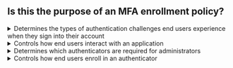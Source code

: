 ## Is this the purpose of an MFA enrollment policy?

<details>
  <summary>Determines the types of authentication challenges end users experience when they sign into their account</summary>
<p>
  No
</p>
</details>

<details>
  <summary>Controls how end users interact with an application</summary>
<p>
  No
</p>
</details>

<details>
  <summary>Determines which authenticators are required for administrators</summary>
<p>
  No
</p>
</details>

<details>
  <summary>Controls how end users enroll in an authenticator</summary>
<p>
  Yes
</p>
</details>
